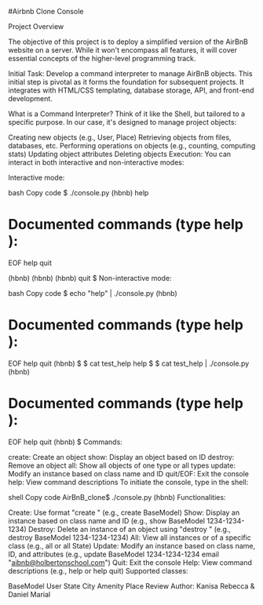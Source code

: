 #Airbnb Clone Console 

Project Overview

The objective of this project is to deploy a simplified version of the AirBnB website on a server. While it won't encompass all features, it will cover essential concepts of the higher-level programming track.

Initial Task: Develop a command interpreter to manage AirBnB objects.
This initial step is pivotal as it forms the foundation for subsequent projects. It integrates with HTML/CSS templating, database storage, API, and front-end development.

What is a Command Interpreter?
Think of it like the Shell, but tailored to a specific purpose. In our case, it's designed to manage project objects:

Creating new objects (e.g., User, Place)
Retrieving objects from files, databases, etc.
Performing operations on objects (e.g., counting, computing stats)
Updating object attributes
Deleting objects
Execution:
You can interact in both interactive and non-interactive modes:

Interactive mode:

bash
Copy code
$ ./console.py
(hbnb) help

Documented commands (type help <topic>):
========================================
EOF  help  quit

(hbnb)
(hbnb)
(hbnb) quit
$
Non-interactive mode:

bash
Copy code
$ echo "help" | ./console.py
(hbnb)

Documented commands (type help <topic>):
========================================
EOF  help  quit
(hbnb)
$
$ cat test_help
help
$
$ cat test_help | ./console.py
(hbnb)

Documented commands (type help <topic>):
========================================
EOF  help  quit
(hbnb)
$
Commands:

create: Create an object
show: Display an object based on ID
destroy: Remove an object
all: Show all objects of one type or all types
update: Modify an instance based on class name and ID
quit/EOF: Exit the console
help: View command descriptions
To initiate the console, type in the shell:

shell
Copy code
AirBnB_clone$ ./console.py
(hbnb)
Functionalities:

Create: Use format "create <class>" (e.g., create BaseModel)
Show: Display an instance based on class name and ID (e.g., show BaseModel 1234-1234-1234)
Destroy: Delete an instance of an object using "destroy <class> <id>" (e.g., destroy BaseModel 1234-1234-1234)
All: View all instances or of a specific class (e.g., all or all State)
Update: Modify an instance based on class name, ID, and attributes (e.g., update BaseModel 1234-1234-1234 email "aibnb@holbertonschool.com")
Quit: Exit the console
Help: View command descriptions (e.g., help or help quit)
Supported classes:

BaseModel
User
State
City
Amenity
Place
Review
Author: Kanisa Rebecca & Daniel Marial
